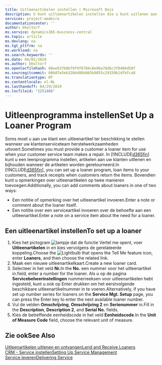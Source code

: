 ```yaml
---
title: Uitleenartikelen instellen | Microsoft Docs
description: U kunt uitleenartikelen instellen die u kunt uitlenen aan klanten ter vervanging van serviceartikelen waarvoor service wordt uitgevoerd.
services: project-madeira
documentationcenter: ''
author: bholtorf
ms.service: dynamics365-business-central
ms.topic: article
ms.devlang: na
ms.tgt_pltfrm: na
ms.workload: na
ms.search.keywords: ''
ms.date: 04/01/2019
ms.author: bholtorf
ms.openlocfilehash: 68ee937b8bf9f9f0784c8e96a78dbc3f0486d50f
ms.sourcegitcommit: 60b87e5eb32bb408dd65b9855c29159b1dfbfca8
ms.translationtype: HT
ms.contentlocale: nl-NL
ms.lasthandoff: 04/29/2019
ms.locfileid: "1251466"
---
```

# <a name="set-up-a-loaner-program"></a><span data-ttu-id="3f534-103">Uitleenprogramma instellen</span><span class="sxs-lookup"><span data-stu-id="3f534-103">Set Up a Loaner Program</span></span>
<span data-ttu-id="3f534-104">Soms moet u aan uw klant een uitleenartikel ter beschikking te stellen wanneer uw klantenserviceteam herstelwerkzaamheden uitvoert.</span><span class="sxs-lookup"><span data-stu-id="3f534-104">Sometimes you must provide a customer a loaner item for use when your customer service team makes a repair.</span></span> <span data-ttu-id="3f534-105">In [!INCLUDE[d365fin](includes/d365fin_md.md)] kunt u een leenprogramma instellen, artikelen aan uw klanten uitlenen en bijhouden wanneer de artikelen worden geretourneerd.</span><span class="sxs-lookup"><span data-stu-id="3f534-105">In [!INCLUDE[d365fin](includes/d365fin_md.md)], you can set up a loaner program, loan items to your customers, and track receipts when customers return the items.</span></span> <span data-ttu-id="3f534-106">Bovendien kunt u opmerkingen over uitleenartikelen op twee manieren toevoegen:</span><span class="sxs-lookup"><span data-stu-id="3f534-106">Additionally, you can add comments about loaners in one of two ways:</span></span>  
  
* <span data-ttu-id="3f534-107">Een notitie of opmerking over het uitleenartikel invoeren.</span><span class="sxs-lookup"><span data-stu-id="3f534-107">Enter a note or comment about the loaner itself.</span></span>  
* <span data-ttu-id="3f534-108">Een notitie over een serviceartikel invoeren over de behoefte aan een uitleenartikel.</span><span class="sxs-lookup"><span data-stu-id="3f534-108">Enter a note on a service item about the need for a loaner.</span></span>  

## <a name="to-set-up-a-loaner"></a><span data-ttu-id="3f534-109">Een uitleenartikel instellen</span><span class="sxs-lookup"><span data-stu-id="3f534-109">To set up a loaner</span></span>  
1. <span data-ttu-id="3f534-110">Kies het pictogram ![lampje dat de functie Vertel me opent](media/ui-search/search_small.png "Vertel me wat u wilt doen"), voer **Uitleenartikelen** in en kies vervolgens de gerelateerde koppeling.</span><span class="sxs-lookup"><span data-stu-id="3f534-110">Choose the ![Lightbulb that opens the Tell Me feature](media/ui-search/search_small.png "Tell me what you want to do") icon, enter **Loaners**, and then choose the related link.</span></span>  
2. <span data-ttu-id="3f534-111">Maak een nieuwe uitleenartikelkaart.</span><span class="sxs-lookup"><span data-stu-id="3f534-111">Create a new loaner card.</span></span> 
3. <span data-ttu-id="3f534-112">Selecteer in het veld **Nr.**</span><span class="sxs-lookup"><span data-stu-id="3f534-112">In the **No.**</span></span> <span data-ttu-id="3f534-113">een nummer voor het uitleenartikel in.</span><span class="sxs-lookup"><span data-stu-id="3f534-113">field, enter a number for the loaner.</span></span> <span data-ttu-id="3f534-114">Als u op de pagina **Servicebeheerinstellingen** nummerreeksen voor uitleenartikelen hebt ingesteld, kunt u ook op Enter drukken om het eerstvolgende beschikbare uitleenartikelnummer in te voeren.</span><span class="sxs-lookup"><span data-stu-id="3f534-114">Alternatively, if you have set up number series for loaners on the **Service Mgt. Setup** page, you can press the Enter key to enter the next available loaner number.</span></span>  
4. <span data-ttu-id="3f534-115">Vul de velden **Omschrijving**, **Omschrijving 2** en **Serienummer** in.</span><span class="sxs-lookup"><span data-stu-id="3f534-115">Fill in the **Description**, **Description 2**, and **Serial No.** fields.</span></span>  
5. <span data-ttu-id="3f534-116">Kies de betreffende eenheidscode in het veld **Eenheidscode**.</span><span class="sxs-lookup"><span data-stu-id="3f534-116">In the **Unit of Measure Code** field, choose the relevant unit of measure.</span></span>  
  
## <a name="see-also"></a><span data-ttu-id="3f534-117">Zie ook</span><span class="sxs-lookup"><span data-stu-id="3f534-117">See Also</span></span>
[<span data-ttu-id="3f534-118">Uitleenartikelen uitlenen en ontvangen</span><span class="sxs-lookup"><span data-stu-id="3f534-118">Lend and Receive Loaners</span></span>](service-how-to-lend-receive-loaners.md)  
[<span data-ttu-id="3f534-119">CRM - Service instellen</span><span class="sxs-lookup"><span data-stu-id="3f534-119">Setting Up Service Management</span></span>](service-setup-service.md)  
[<span data-ttu-id="3f534-120">Service leveren</span><span class="sxs-lookup"><span data-stu-id="3f534-120">Delivering Service</span></span>](service-deliver-service.md)  


